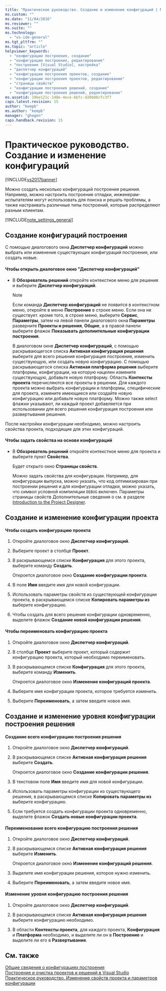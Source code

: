 ```yaml
---
title: "Практическое руководство. Создание и изменение конфигураций | Microsoft Docs"
ms.custom: ""
ms.date: "11/04/2016"
ms.reviewer: ""
ms.suite: ""
ms.technology: 
  - "vs-ide-general"
ms.tgt_pltfrm: ""
ms.topic: "article"
helpviewer_keywords: 
  - "конфигурации построения, создание"
  - "конфигурации построения, редактирование"
  - "построения [Visual Studio], настройка"
  - "диспетчер конфигураций"
  - "конфигурации построения проектов, создание"
  - "конфигурации построения проектов, редактирование"
  - "страницы свойств"
  - "конфигурации построения решений, создание"
  - "конфигурации построения решений, редактирование"
ms.assetid: 19be121c-148e-4ece-bbfc-d20b08cfc3f7
caps.latest.revision: 15
author: "kempb"
ms.author: "kempb"
manager: "ghogen"
caps.handback.revision: 15
---
```

# Практическое руководство. Создание и изменение конфигураций
[!INCLUDE[vs2017banner](../code-quality/includes/vs2017banner.md)]

Можно создать несколько конфигураций построения решения.  Например, можно настроить построение отладки, инженерам\-испытателям могут использовать для поиска и решать проблемы, а также настраивать различные типы построений, которые распределяют разным клиентам.  
  
 [!INCLUDE[note_settings_general](../data-tools/includes/note_settings_general_md.md)]  
  
## Создание конфигураций построения  
 С помощью диалогового окна **Диспетчер конфигураций** можно выбрать или изменение существующих конфигураций построения, или создать новые.  
  
#### Чтобы открыть диалоговое окно "Диспетчер конфигураций"  
  
-   В **Обозреватель решений** откройте контекстное меню для решения и выберите **Диспетчер конфигураций**.  
  
    > [!NOTE]
    >  Если команда **Диспетчер конфигураций** не появится в контекстном меню, откройте в меню **Построение** в строке меню.  Если она не существует. кроме того, в строке меню, выберите **Сервис**, **Параметры**, затем на левой панели диалогового окна **Параметры** разверните **Проекты и решения**, **Общие**, а в правой панели выберите флажок **Показывать дополнительные конфигурации построения**.  
  
     В диалоговом окне **Диспетчер конфигураций**, с помощью раскрывающегося списка **Активная конфигурация решения** выберите для всего решения конфигурация построения, изменить существующую, или создать новую конфигурацию.  С помощью раскрывающегося списка **Активная платформа решения** выберите платформы, конфигурации, на которую нацелен измените существующую, добавьте новую платформу.  Область **Контексты проекта** перечисляются все проекты в решении.  Для каждого проекта можно выбрать конфигурации и платформы, специфические для проекта, измените имеющиеся или создайте новую конфигурацию или добавьте новую платформу.  Можно также select флажки указывают, ли каждый проект добавляется при использовании для всего решения конфигурация построения или развертывания решения.  
  
 После настройки конфигурации необходимо, можно настроить свойства проекта, подходящие для этих конфигураций.  
  
#### Чтобы задать свойства на основе конфигураций  
  
-   В **Обозреватель решений** откройте контекстное меню для проекта и выберите пункт **Свойства**.  
  
     Будет открыто окно  **Страницы свойств**.  
  
     Можно задать свойства для конфигурации.  Например, для конфигурации выпуска, можно указать, что код оптимизирован при построении решения и для конфигурации отладки, можно указать, что символ условной компиляции `DEBUG` включен.  Параметры страницы свойств Дополнительные сведения о см. в разделе [Introduction to the Project Designer](http://msdn.microsoft.com/ru-ru/898dd854-c98d-430c-ba1b-a913ce3c73d7).  
  
## Создание и изменение конфигурации проекта  
  
#### Чтобы создать конфигурацию проекта  
  
1.  Откройте диалоговое окно **Диспетчер конфигураций**.  
  
2.  Выберите проект в столбце **Проект**.  
  
3.  В раскрывающемся списке **Конфигурация** для этого проекта, выберите команду **Создать**.  
  
     Откроется диалоговое окно **Создание конфигурации проекта**.  
  
4.  В поле **Имя** введите имя для новой конфигурации.  
  
5.  Использовать параметры свойств из существующей конфигурации проекта, в раскрывающемся списке **Копировать параметры из** выберите конфигурацию.  
  
6.  Чтобы создать для всего решения конфигурации одновременно, выделите флажок **Создание новой конфигурации решения**.  
  
#### Чтобы переименовать конфигурацию проекта  
  
1.  Откройте диалоговое окно **Диспетчер конфигураций**.  
  
2.  В столбце **Проект** выберите проект, который содержит конфигурацию проекта, который необходимо переименовать.  
  
3.  В раскрывающемся списке **Конфигурация** для этого проекта, выберите команду **Изменить**.  
  
     Откроется диалоговое окно **Изменение конфигураций проекта**.  
  
4.  Выберите имя конфигурации проекта, которое требуется изменить.  
  
5.  Выберите **Переименовать**, а затем введите новое имя.  
  
## Создание и изменение уровня конфигурации построения решения  
  
#### Создание всего конфигурацию построения решения  
  
1.  Откройте диалоговое окно **Диспетчер конфигураций**.  
  
2.  В раскрывающемся списке **Активная конфигурация решения** выберите **Создать**.  
  
     Откроется диалоговое окно **Создание конфигурации решения**.  
  
3.  В текстовом поле **Имя** введите имя для новой конфигурации.  
  
4.  Использовать параметры конфигурации из существующего решения, в раскрывающемся списке **Копировать параметры из** выберите конфигурацию.  
  
5.  Если требуется создать конфигурации проекта одновременно, выделите флажок **Создать новые конфигурации проекта**.  
  
#### Переименование всего конфигурацию построения решения  
  
1.  Откройте диалоговое окно **Диспетчер конфигураций**.  
  
2.  В раскрывающемся списке **Активная конфигурация решения** выберите **Изменить**.  
  
     Откроется диалоговое окно **Изменение конфигураций решения**.  
  
3.  Выделите имя конфигурации решения, которое нужно изменить.  
  
4.  Выберите **Переименовать**, а затем введите новое имя.  
  
#### Изменение уровня конфигурацию построения решения  
  
1.  Откройте диалоговое окно **Диспетчер конфигураций**.  
  
2.  В раскрывающемся списке **Активная конфигурация решения** выберите конфигурацию необходимо.  
  
3.  В области **Контексты проекта**, для каждого проекта, **Конфигурация** и **Платформа** необходимо, и выделите ли он в **Построение** и выделите ли его в **Развертывание**.  
  
## См. также  
 [Общие сведения о конфигурациях построения](../ide/understanding-build-configurations.md)   
 [Построение и очистка проектов и решений в Visual Studio](../ide/building-and-cleaning-projects-and-solutions-in-visual-studio.md)   
 [Практическое руководство. Изменение свойств проекта и параметров конфигурации](http://msdn.microsoft.com/ru-ru/e7184bc5-2f2b-4b4f-aa9a-3ecfcbc48b67)